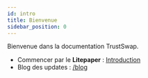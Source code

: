 ```yaml
---
id: intro
title: Bienvenue
sidebar_position: 0
---
```


Bienvenue dans la documentation TrustSwap.

- Commencer par le **Litepaper** : [Introduction](./litepaper/introduction)
- Blog des updates : [/blog](/blog)
